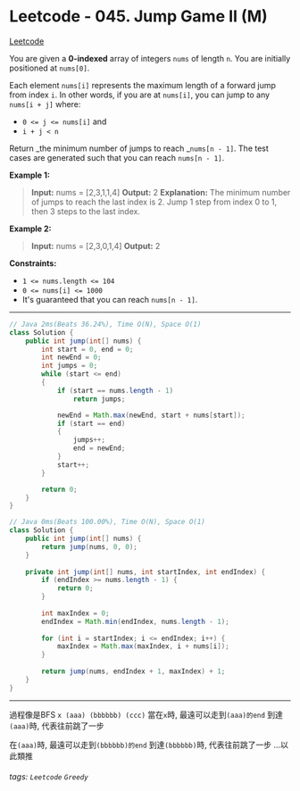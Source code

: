 # Leetcode - 045. Jump Game II (M)

[Leetcode](https://leetcode.com/problems/jump-game-ii/)

You are given a **0-indexed** array of integers `nums` of length `n`. You are initially positioned at `nums[0]`.

Each element `nums[i]` represents the maximum length of a forward jump from index `i`. In other words, if you are at `nums[i]`, you can jump to any `nums[i + j]` where:

-   `0 <= j <= nums[i]` and
-   `i + j < n`

Return _the minimum number of jumps to reach _`nums[n - 1]`. The test cases are generated such that you can reach `nums[n - 1]`.

**Example 1:**

> **Input:** nums = [2,3,1,1,4]
> **Output:** 2
> **Explanation:** The minimum number of jumps to reach the last index is 2. Jump 1 step from index 0 to 1, then 3 steps to the last index.

**Example 2:**

> **Input:** nums = [2,3,0,1,4]
> **Output:** 2

**Constraints:**

-   `1 <= nums.length <= 104`
-   `0 <= nums[i] <= 1000`
-   It's guaranteed that you can reach `nums[n - 1]`.

---
```java
// Java 2ms(Beats 36.24%), Time O(N), Space O(1)
class Solution {
    public int jump(int[] nums) {
        int start = 0, end = 0;
        int newEnd = 0;
        int jumps = 0;
        while (start <= end)
        {
            if (start == nums.length - 1)
                return jumps;

            newEnd = Math.max(newEnd, start + nums[start]);
            if (start == end)
            {
                jumps++;
                end = newEnd;
            }
            start++;
        }

        return 0;
    }
}

// Java 0ms(Beats 100.00%), Time O(N), Space O(1)
class Solution {
    public int jump(int[] nums) {
		return jump(nums, 0, 0);
	}
	
	private int jump(int[] nums, int startIndex, int endIndex) {
		if (endIndex >= nums.length - 1) {
			return 0;
		}
		
		int maxIndex = 0;
		endIndex = Math.min(endIndex, nums.length - 1);
		
		for (int i = startIndex; i <= endIndex; i++) {
			maxIndex = Math.max(maxIndex, i + nums[i]);
		}
		
		return jump(nums, endIndex + 1, maxIndex) + 1;
	}
}
```
---

過程像是BFS
`x (aaa) (bbbbbb) (ccc)`
當在`x`時, 最遠可以走到`(aaa)的end`
到達`(aaa)`時, 代表往前跳了一步

在`(aaa)`時, 最遠可以走到`(bbbbbb)的end`
到達`(bbbbbb)`時, 代表往前跳了一步
...以此類推

###### tags: `Leetcode` `Greedy`